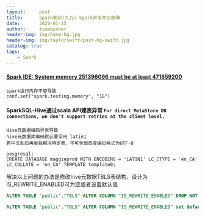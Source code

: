 ```yaml
---
layout:     post
title:      Spark笔记(九九)-Spark开发常见故障
date:       2020-01-25
author:     timebusker
header-img: img/home-bg.jpg
header-img: img/taylorswift/post-bg-swift.jpg
catalog: true
tags:
    - Spark
---
```


#### [Spark IDE: System memory 251396096 must be at least 471859200](https://blog.csdn.net/ellen881103/article/details/78767566)

```
spark运行内存不够导致
conf.set("spark.testing.memory", "1G")
```

#### SparkSQL-Hive通过scala API建表异常 `For direct MetaStore DB connections, we don't support retries at the client level.`

```
Hive元数据编码异常导致
hive元数据库编码默认要采用 latin1 
若中文乱码再单独解决特定表，不可全部改变编码格式为UTF-8

posgresql:
CREATE DATABASE maggieprod WITH ENCODING = 'LATIN1' LC_CTYPE = 'en_CA' LC_COLLATE = 'en_CA' TEMPLATE template0;
```

解决以上问题的办法是修改hive元数据TBLS表结构，设计为IS_REWRITE_ENABLED可为空或者设置默认值

```sql
ALTER TABLE "public"."TBLS" ALTER COLUMN "IS_REWRITE_ENABLED" DROP NOT NULL;

ALTER TABLE "public"."TBLS" ALTER COLUMN "IS_REWRITE_ENABLED" set default(true);
```